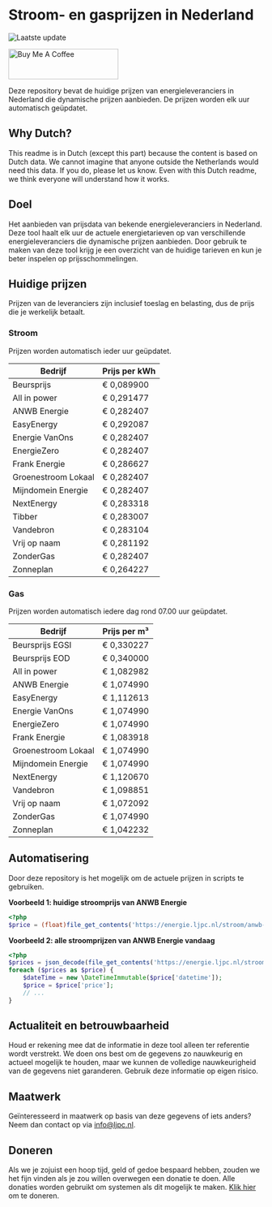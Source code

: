 # Stroom- en gasprijzen in Nederland

![Laatste update](https://img.shields.io/badge/laatste%20update-2023--06--20%2013%3A00%20CET-brightgreen)

<a href="https://www.buymeacoffee.com/Lars-" target="_blank"><img src="https://cdn.buymeacoffee.com/buttons/v2/default-orange.png" alt="Buy Me A Coffee" height="60" style="height: 60px !important;width: 217px !important;" ></a>

Deze repository bevat de huidige prijzen van energieleveranciers in Nederland die dynamische prijzen aanbieden. De prijzen worden elk uur automatisch geüpdatet.

## Why Dutch?

This readme is in Dutch (except this part) because the content is based on Dutch data. We cannot imagine that anyone outside the Netherlands would need this data. If you do, please let us know. Even with this Dutch readme, we think
everyone will understand how it works.

## Doel

Het aanbieden van prijsdata van bekende energieleveranciers in Nederland. Deze tool haalt elk uur de actuele energietarieven op van verschillende energieleveranciers die dynamische prijzen aanbieden. Door gebruik te maken van deze tool
krijg je een overzicht van de huidige tarieven en kun je beter inspelen op prijsschommelingen.

## Huidige prijzen

Prijzen van de leveranciers zijn inclusief toeslag en belasting, dus de prijs die je werkelijk betaalt.

### Stroom

Prijzen worden automatisch ieder uur geüpdatet.

 Bedrijf | Prijs per kWh 
---------|---------------
Beursprijs | € 0,089900
All in power | € 0,291477
ANWB Energie | € 0,282407
EasyEnergy | € 0,292087
Energie VanOns | € 0,282407
EnergieZero | € 0,282407
Frank Energie | € 0,286627
Groenestroom Lokaal | € 0,282407
Mijndomein Energie | € 0,282407
NextEnergy | € 0,283318
Tibber | € 0,283007
Vandebron | € 0,283104
Vrij op naam | € 0,281192
ZonderGas | € 0,282407
Zonneplan | € 0,264227


### Gas

Prijzen worden automatisch iedere dag rond 07.00 uur geüpdatet.

 Bedrijf | Prijs per m³ 
---------|--------------
Beursprijs EGSI | € 0,330227
Beursprijs EOD | € 0,340000
All in power | € 1,082982
ANWB Energie | € 1,074990
EasyEnergy | € 1,112613
Energie VanOns | € 1,074990
EnergieZero | € 1,074990
Frank Energie | € 1,083918
Groenestroom Lokaal | € 1,074990
Mijndomein Energie | € 1,074990
NextEnergy | € 1,120670
Vandebron | € 1,098851
Vrij op naam | € 1,072092
ZonderGas | € 1,074990
Zonneplan | € 1,042232


## Automatisering

Door deze repository is het mogelijk om de actuele prijzen in scripts te gebruiken.

**Voorbeeld 1: huidige stroomprijs van ANWB Energie**

```php
<?php
$price = (float)file_get_contents('https://energie.ljpc.nl/stroom/anwb-energie-nu.txt');

```

**Voorbeeld 2: alle stroomprijzen van ANWB Energie vandaag**

```php
<?php
$prices = json_decode(file_get_contents('https://energie.ljpc.nl/stroom/all-in-power-vandaag.json'),true);
foreach ($prices as $price) {
    $dateTime = new \DateTimeImmutable($price['datetime']);
    $price = $price['price'];
    // ...
}
```

## Actualiteit en betrouwbaarheid

Houd er rekening mee dat de informatie in deze tool alleen ter referentie wordt verstrekt. We doen ons best om de gegevens zo nauwkeurig en actueel mogelijk te houden, maar we kunnen de volledige nauwkeurigheid van de gegevens niet
garanderen. Gebruik deze informatie op eigen risico.

## Maatwerk

Geïnteresseerd in maatwerk op basis van deze gegevens of iets anders? Neem dan contact op
via [info@ljpc.nl](mailto:info@ljpc.nl?subject=Energie%20prijzen).

## Doneren

Als we je zojuist een hoop tijd, geld of gedoe bespaard hebben, zouden we het fijn vinden als je zou willen overwegen een
donatie te doen. Alle donaties worden gebruikt om systemen als dit mogelijk te
maken. [Klik hier](https://www.buymeacoffee.com/Lars-) om te doneren.
